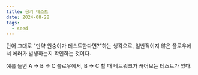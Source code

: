 ```yaml
---
title: 몽키 테스트
date: 2024-08-28
tags:
  - seed
---
```


단어 그대로 "만약 원숭이가 테스트한다면?"하는 생각으로,
일반적이지 않은 플로우에서 에러가 발생하는지 확인하는 것이다.

예를 들면 A → B → C 플로우에서, B → C 할 때 네트워크가 끊어보는 테스트가 있다.
